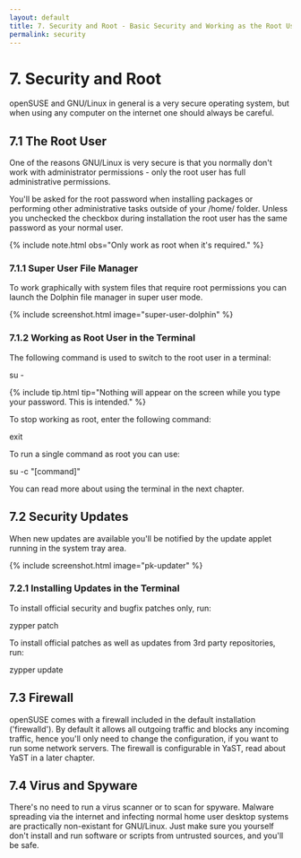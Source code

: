 ```yaml
---
layout: default
title: 7. Security and Root - Basic Security and Working as the Root User
permalink: security
---
```


# 7. Security and Root

openSUSE and GNU/Linux in general is a very secure operating system, but when using any computer on the internet one should always be careful.

## 7.1 The Root User

One of the reasons GNU/Linux is very secure is that you normally don't work with administrator permissions - only the root user has full administrative permissions.

You'll be asked for the root password when installing packages or performing other administrative tasks outside of your /home/ folder. Unless you unchecked the checkbox during installation the root user has the same password as your normal user.

{% include note.html obs="Only work as root when it's required." %}

### 7.1.1 Super User File Manager

To work graphically with system files that require root permissions you can launch the Dolphin file manager in super user mode.

{% include screenshot.html image="super-user-dolphin" %}

### 7.1.2 Working as Root User in the Terminal

The following command is used to switch to the root user in a terminal:

<div class="cl">su -</div><p></p>

{% include tip.html tip="Nothing will appear on the screen while you type your password. This is intended." %}

To stop working as root, enter the following command:

<div class="clroot">exit</div>

To run a single command as root you can use:

<div class="cl">su -c "[command]"</div>

You can read more about using the terminal in the next chapter.

## 7.2 Security Updates

When new updates are available you'll be notified by the update applet running in the system tray area.

{% include screenshot.html image="pk-updater" %}

### 7.2.1 Installing Updates in the Terminal

To install official security and bugfix patches only, run:

<div class="clroot">zypper patch</div>

To install official patches as well as updates from 3rd party repositories, run:

<div class="clroot">zypper update</div>

## 7.3 Firewall

openSUSE comes with a firewall included in the default installation ('firewalld'). By default it allows all outgoing traffic and blocks any incoming traffic, hence you'll only need to change the configuration, if you want to run some network servers. The firewall is configurable in YaST, read about YaST in a later chapter.

## 7.4 Virus and Spyware

There's no need to run a virus scanner or to scan for spyware. Malware spreading via the internet and infecting normal home user desktop systems are practically non-existant for GNU/Linux. Just make sure you yourself don't install and run software or scripts from untrusted sources, and you'll be safe.
